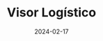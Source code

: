 ---
date: 2024-02-17
title: 'Visor Logístico'
description: 'Visor Logístico is a government platform for imports and exports in Mexico'
image: '/images/content/projects/visor-logistico.png'
---